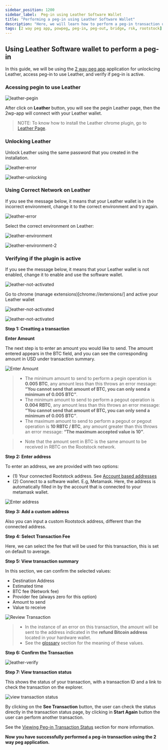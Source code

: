 ```yaml
---
sidebar_position: 1200
sidebar_label:  Peg-in using Leather Software Wallet
title: "Performing a peg-in using Leather Software Wallet"
description: "Here, we will learn how to perform a peg-in transaction using the Leather Software Wallet."
tags: [2 way peg app, powpeg, peg-in, peg-out, bridge, rsk, rootstock]
---
```



## Using Leather Software wallet to perform a peg-in

In this guide, we will be using the [2 way peg app](https://app.2wp.rootstock.io/) application for unlockcing Leather, access peg-in to use Leather, and verify if peg-in is active.

### Acessing pegin to use Leather

![leather-pegin](/img/resources/two-way-peg-app/choose-your-wallet.png)

After click on **Leather** button, you will see the pegin Leather page, then the 2wp-app will connect with your Leather wallet.

> NOTE: To know how to install the Leather chrome plugin, go to [Leather Page](https://leather.io/).

### Unlocking Leather

Unlock Leather using the same password that you created in the installation.

![leather-error](/img/resources/two-way-peg-app/leather-unlock-2.png)

![leather-unlocking](/img/resources/two-way-peg-app/leather-unlock.png)

### Using Correct Network on Leather

If you see the message below, it means that your Leather wallet is in the incorrect environment, change it to the correct environment and try again.

![leather-error](/img/resources/two-way-peg-app/incorrect-network-leather.png)

Select the correct environment on Leather:

![leather-environment](/img/resources/two-way-peg-app/change-network1.png)

![leather-environment-2](/img/resources/two-way-peg-app/change-network2.png)

### Verifying if the plugin is active

If you see the message below, it means that your Leather wallet is not enabled, change it to enable and use the software wallet.

![leather-not-activated](/img/resources/two-way-peg-app/leather-not-enabled.png)

Go to chrome (manage extensions)[chrome://extensions/] and active your Leather wallet

![leather-not-activated](/img/resources/two-way-peg-app/enable-leather.png)

![leather-not-activated](/img/resources/two-way-peg-app/enable-leather2.png)

**Step 1: Creatting a transaction**

**Enter Amount**

The next step is to enter an amount you would like to send. The amount entered appears in the BTC field, and you can see the corresponding amount in USD under transaction summary.

![Enter Amount](/img/resources/two-way-peg-app/enter-amount.png)

> - The minimum amount to send to perform a pegin operation is **0.005 BTC**, any amount less than this throws an error message: **“You cannot send that amount of BTC, you can only send a minimum of 0.005 BTC”**.
> - The minimum amount to send to perform a pegout operation is **0.004 RBTC**, any amount less than this throws an error message: **“You cannot send that amount of BTC, you can only send a minimum of 0.005 BTC”**.
> - The maximum amount to send to perform a pegout or pegout operation is **10 RBTC / BTC**, any amount greater than this throws an error message: **“The maximum accepted value is 10”**.

> - Note that the amount sent in BTC is the same amount to be received in RBTC on the Rootstock network.

**Step 2: Enter address**

To enter an address, we are provided with two options: 

- (1) Your connected Rootstock address. See [Account based addresses](/concepts/account-based-addresses/) 
- (2) Connect to a software wallet. E.g, Metamask. Here, the address is automatically filled in by the account that is connected to your metamask wallet.

![Enter address](/img/resources/two-way-peg-app/ledger-pegin-destination-address.png)

**Step 3: Add a custom address**

Also you can input a custom Rootstock address, different than the connected address.

**Step 4: Select Transaction Fee**

Here, we can select the fee that will be used for this transaction, this is set on default to average.

**Step 5: View transaction summary**

In this section, we can confirm the selected values:

- Destination Address
- Estimated time
- BTC fee (Network fee)
- Provider fee (always zero for this option)
- Amount to send
- Value to receive

![Review Transaction](/img/resources/two-way-peg-app/ledger-pegin-review-details.png)

> - In the instance of an error on this transaction, the amount will be sent to the address indicated in the **refund Bitcoin address** located in your hardware wallet.
> - See the [glossary](/resources/guides/two-way-peg-app/glossary/) section for the meaning of these values.

**Step 6: Confirm the Transaction**

![leather-verify](/img/resources/two-way-peg-app/confirm-leather-pegin-tx.png)

 **Step 7: View transaction status**

This shows the status of your transaction, with a transaction ID and a link to check the transaction on the explorer. 

![view transaction status](/img/resources/two-way-peg-app/ledger-pegin-tx-finished.png)

By clicking on the **See Transaction** button, the user can check the status directly in the transaction status page, by clicking in **Start Again** button the user can perform another transaction.

See the [Viewing Peg-in Transaction Status](/resources/guides/two-way-peg-app/pegin/status) section for more information. 

**Now you have successfully performed a peg-in transaction using the 2 way peg application.**